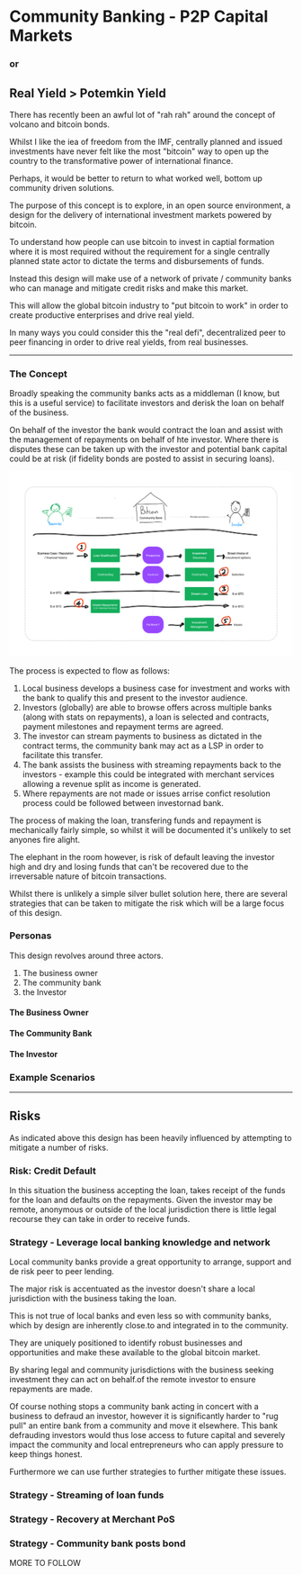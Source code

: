 # Community Banking - P2P Capital Markets
### or 
## Real Yield > Potemkin Yield

There has recently been an awful lot of "rah rah" around the concept of volcano and bitcoin bonds.

Whilst I like the iea of freedom from the IMF, centrally planned and issued investments have never felt like the most "bitcoin" way to open up the country to the transformative power of international finance. 

Perhaps, it would be better to return to what worked well, bottom up community driven solutions.

The purpose of this concept is to explore, in an open source environment, a design for the delivery of international investment markets powered by bitcoin. 

To understand how people can use bitcoin to invest in captial formation where it is most required without the requirement for a single centrally planned state actor to dictate the terms and disbursements of funds.

Instead this design will make use of a network of private / community banks who can manage and mitigate credit risks and make this market.

This will allow the global bitcoin industry to "put bitcoin to work" in order to create productive enterprises and drive real yield. 

In many ways you could consider this the "real defi", decentralized peer to peer financing in order to drive real yields, from real businesses. 

---

### The Concept

Broadly speaking the community banks acts as a middleman (I know, but this is a useful service) to facilitate investors and derisk the loan on behalf of the business.

On behalf of the investor the bank would contract the loan and assist with the management of repayments on behalf of hte investor. Where there is disputes these can be taken up with the investor and potential bank capital could be at risk (if fidelity bonds are posted to assist in securing loans).

![Peer to Peer Concept Diagram](P2P-Cap-Concept.png)

The process is expected to flow as follows: 

1. Local business develops a business case for investment and works with the bank to qualify this and present to the investor audience. 
2. Investors (globally) are able to browse offers across multiple banks (along with stats on repayments), a loan is selected and contracts, payment milestones and repayment terms are agreed.
3. The investor can stream payments to business as dictated in the contract terms, the community bank may act as a LSP in order to facilitate this transfer.
4. The bank assists the business with streaming repayments back to the investors - example this could be integrated with merchant services allowing a revenue split as income is generated. 
5. Where repayments are not made or issues arrise confict resolution process could be followed between investornad bank.

The process of making the loan, transfering funds and repayment is mechanically fairly simple, so whilst it will be documented it's unlikely to set anyones fire alight. 

The elephant in the room however, is risk of default leaving the investor high and dry and losing funds that can't be recovered due to the irreversable nature of bitcoin transactions. 

Whilst there is unlikely a simple silver bullet solution here, there are several strategies that can be taken to mitigate the risk which will be a large focus of this design. 

### Personas

This design revolves around three actors. 

1. The business owner
2. The community bank
3. the Investor

#### The Business Owner

#### The Community Bank

#### The Investor

### Example Scenarios

---

## Risks

As indicated above this design has been heavily influenced by attempting to mitigate a number of risks. 

### Risk: Credit Default

In this situation the business accepting the loan, takes receipt of the funds for the loan and defaults on the repayments. Given the investor may be remote, anonymous or outside of the local jurisdiction there is little legal recourse they can take in order to receive funds.

### Strategy - Leverage local banking knowledge and network 

Local community banks provide a great opportunity to arrange, support and de risk peer to peer lending.

The major risk is accentuated as the investor doesn't share a local jurisdiction with the business taking the loan.

This is not true of local banks and even less so with community banks, which by design are inherently close.to and integrated in to the community.

They are uniquely positioned to identify robust businesses and opportunities and make these available to the global bitcoin market.

By sharing legal and community jurisdictions with the business seeking investment they can act on behalf.of the remote investor to ensure repayments are made.

Of course nothing stops a community bank acting in concert with a business to defraud an investor, however it is significantly harder to "rug pull" an entire bank from a community and move it elsewhere. This bank defrauding investors would thus lose access to future capital and severely impact the community and local entrepreneurs who can apply pressure to keep things honest.

Furthermore we can use further strategies to further mitigate these issues.

### Strategy - Streaming of loan funds

### Strategy - Recovery at Merchant PoS

### Strategy - Community bank posts bond 




MORE TO FOLLOW
